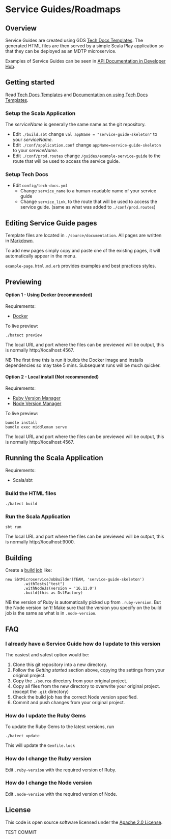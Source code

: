 # Service Guides/Roadmaps

## Overview

Service Guides are created using GDS [Tech Docs Templates](https://github.com/alphagov/tech-docs-template).
The generated HTML files are then served by a simple Scala Play application so that they can be deployed
as an MDTP microservice.

Examples of Service Guides can be seen in [API Documentation in Developer Hub](https://developer.service.hmrc.gov.uk/api-documentation/docs/api).

## Getting started

Read [Tech Docs Templates][tdt] and [Documentation on using Tech Docs Templates](https://tdt-documentation.london.cloudapps.digital/#technical-documentation-template).

### Setup the Scala Application

The _serviceName_ is generally the same name as the git repository.

* Edit `./build.sbt` change `val appName = "service-guide-skeleton"` to your _serviceName_.
* Edit `./conf/application.conf` change `appName=service-guide-skeleton` to your _serviceName_.
* Edit `./conf/prod.routes` change `/guides/example-service-guide` to the route that will be used to access the service guide.

### Setup Tech Docs

* Edit `config/tech-docs.yml`
  * Change `service_name` to a human-readable name of your service guide
  * Change `service_link`, to the route that will be used to access the service guide. (same as what was added to `./conf/prod.routes`)

## Editing Service Guide pages

Template files are located in `./source/documentation`. All pages are written in [Markdown](https://en.wikipedia.org/wiki/Markdown).

To add new pages simply copy and paste one of the existing pages, it will automatically appear in the menu.

`example-page.html.md.erb` provides examples and best practices styles.

## Previewing

#### Option 1 - Using Docker (recommended)

Requirements:
* [Docker](https://www.docker.com/)

To live preview:
```
./batect preview
```
The local URL and port where the files can be previewed will be output, this is normally http://localhost:4567.

NB The first time this is run it builds the Docker image and installs dependencies so may take 5 mins.
Subsequent runs will be much quicker.

#### Option 2 - Local install (Not recommended)

Requirements:
* [Ruby Version Manager][rbenv]
* [Node Version Manager][nodenv]

To live preview:
```
bundle install
bundle exec middleman serve
```
The local URL and port where the files can be previewed will be output, this is normally http://localhost:4567.

## Running the Scala Application

Requirements:
* Scala/sbt

### Build the HTML files
```
./batect build
```
### Run the Scala Application
```
sbt run
```

The local URL and port where the files can be previewed will be output, this is normally http://localhost:9000.

## Building

Create a [build job](https://github.com/hmrc/build-jobs) like:
```
new SbtMicroserviceJobBuilder(TEAM, 'service-guide-skeleton')
        .withTests("test")
        .withNodeJs(version = '16.11.0')
        .build(this as DslFactory)
```

NB the version of Ruby is automatically picked up from `.ruby-version`. But the Node version isn't! Make sure that the 
version you specify on the build job is the same as what is in `.node-version`.

## FAQ

### I already have a Service Guide how do I update to this version

The easiest and safest option would be:

1. Clone this git repository into a new directory.
2. Follow the _Getting started_ section above, copying the settings from your original project.
3. Copy the `./source` directory from your original project.
4. Copy all files from the new directory to overwrite your original project. (except the `.git` directory)
5. Check the build job has the correct Node version specified.
6. Commit and push changes from your original project.

### How do I update the Ruby Gems
To update the Ruby Gems to the latest versions, run
```
./batect update
```
This will update the `Gemfile.lock`

### How do I change the Ruby version
Edit `.ruby-version` with the required version of Ruby.


### How do I change the Node version
Edit `.node-version` with the required version of Node.

[tdt]: https://github.com/alphagov/tech-docs-template
[rbenv]: https://github.com/rbenv/rbenv
[nodenv]: https://github.com/nodenv/nodenv

## License
This code is open source software licensed under the [Apache 2.0 License]("http://www.apache.org/licenses/LICENSE-2.0.html").


TEST COMMIT
